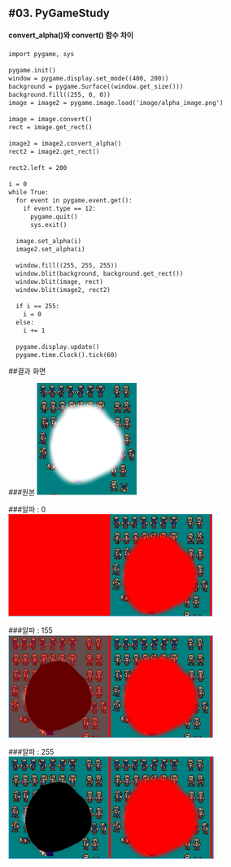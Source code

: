 #03. PyGameStudy
--------------------------------
#### convert_alpha()와 convert() 함수 차이


	import pygame, sys
	
	pygame.init()
	window = pygame.display.set_mode((400, 200))
	background = pygame.Surface((window.get_size()))
	background.fill((255, 0, 0))
	image = image2 = pygame.image.load('image/alpha_image.png')
	
	image = image.convert()
	rect = image.get_rect()
	
	image2 = image2.convert_alpha()
	rect2 = image2.get_rect()
	
	rect2.left = 200
	
	i = 0
	while True:
	  for event in pygame.event.get():
	    if event.type == 12:
	      pygame.quit()
	      sys.exit()
	
	  image.set_alpha(i)
	  image2.set_alpha(i)
	
	  window.fill((255, 255, 255))
	  window.blit(background, background.get_rect())
	  window.blit(image, rect)
	  window.blit(image2, rect2)
	
	  if i == 255:
	    i = 0
	  else:
	    i += 1
	
	  pygame.display.update()
	  pygame.time.Clock().tick(60)

##결과 화면

###원본
![](https://github.com/RealChaser/PygameStudy/blob/master/image/alpha_image.png?raw=true)

###알파 : 0   
![](https://github.com/RealChaser/PygameStudy/blob/master/image/pygame_alpha_0.png?raw=true)

###알파 : 155   
![](https://github.com/RealChaser/PygameStudy/blob/master/image/pygame_alpha_155.png?raw=true)

###알파 : 255  
![](https://github.com/RealChaser/PygameStudy/blob/master/image/pygame_alpha_255.png?raw=true)